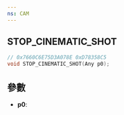```yaml
---
ns: CAM
---
```

## STOP_CINEMATIC_SHOT

```c
// 0x7660C6E75D3A078E 0xD78358C5
void STOP_CINEMATIC_SHOT(Any p0);
```


## 參數
* **p0**: 


